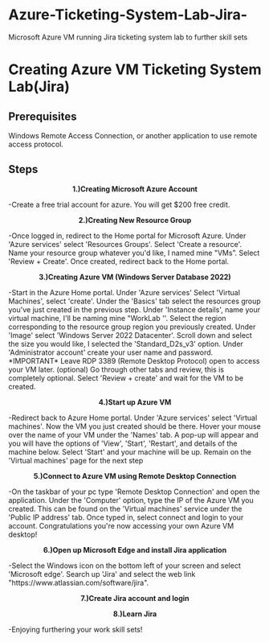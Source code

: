 # Azure-Ticketing-System-Lab-Jira-
Microsoft Azure VM running Jira ticketing system lab to further skill sets
<h1>Creating Azure VM Ticketing System Lab(Jira)</h1>
<h2>Prerequisites </h2> Windows Remote Access Connection, or another application to use remote access protocol. <br/>
<h2>Steps</h2>
<p align="center">
  <b>1.)Creating Microsoft Azure Account</b><br/>
<p align="left">
-Create a free trial account for azure. You will get $200 free credit.<br/>
<p align="center">
  <b>2.)Creating New Resource Group</b><br/>
<p align="left">
-Once logged in, redirect to the Home portal for Microsoft Azure. Under 'Azure services' select 'Resources Groups'. Select 'Create a resource'. Name your resource group whatever you'd like, I named mine "VMs”. Select 'Review + Create'. Once created, redirect back to the Home portal.<br/>
<p align="center">
  <b>3.)Creating Azure VM (Windows Server Database 2022)</b><br/>
<p align="left">
-Start in the Azure Home portal. Under 'Azure services' Select 'Virtual Machines', select 'create'. Under the 'Basics' tab select the resources group you've just created in the previous step. Under 'Instance details', name your virtual machine, I'll be naming mine "WorkLab ''. Select the region corresponding to the resource group region you previously created. Under 'Image' select 'Windows Server 2022 Datacenter'. Scroll down and select the size you would like, I selected the 'Standard_D2s_v3' option. Under 'Administrator account' create your user name and password. *IMPORTANT* Leave RDP 3389 (Remote Desktop Protocol) open to access your VM later. (optional) Go through other tabs and review, this is completely optional. Select 'Review + create' and wait for the VM to be created.<br/>
<p align="center">
  <b>4.)Start up Azure VM</b><br/>
<p align="left">
-Redirect back to Azure Home portal. Under 'Azure services' select 'Virtual machines'. Now the VM you just created should be there. Hover your mouse over the name of your VM under the 'Names' tab. A pop-up will appear and you will have the options of 'View', 'Start', 'Restart', and details of the machine below. Select 'Start' and your machine will be up. Remain on the 'Virtual machines' page for the next step<br/>
<p align="center">
  <b>5.)Connect to Azure VM using Remote Desktop Connection</b><br/>
<p align="left">
-On the taskbar of your pc type 'Remote Desktop Connection' and open the application. Under the 'Computer' option, type the IP of the Azure VM you created. This can be found on the 'Virtual machines' service under the 'Public IP address' tab. Once typed in, select connect and login to your account. Congratulations you're now accessing your own Azure VM desktop!<br/>
<p align="center">
  <b>6.)Open up Microsoft Edge and install Jira application</b><br/>
<p align="left">
-Select the Windows icon on the bottom left of your screen and select 'Microsoft edge'. Search up 'Jira' and select the web link "https://www.atlassian.com/software/jira". <br/>
<p align="center">
  <b>7.)Create Jira account and login</b><br/>
<p align="center">
  <b>8.)Learn Jira</b><br/> 
<p align="left">
-Enjoying furthering your work skill sets!<br/>
